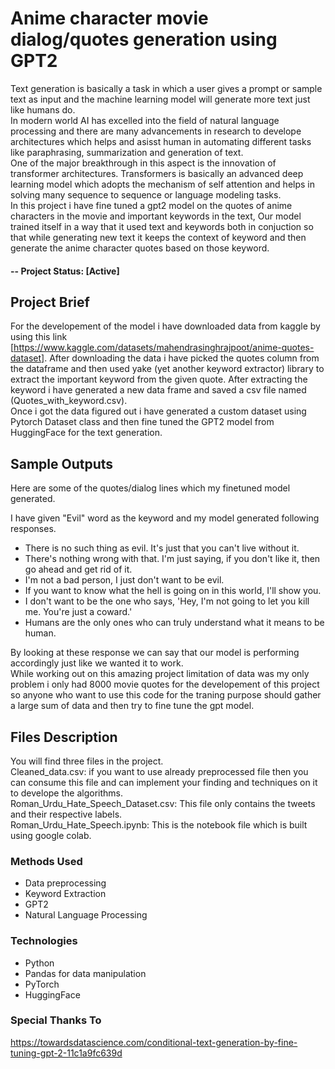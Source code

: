 # Anime character movie dialog/quotes generation using GPT2
Text generation is basically a task in which a user gives a prompt or sample text as input and the machine learning model will generate more text just like humans do.<br />
In modern world AI has excelled into the field of natural language processing and there are many advancements in research to develope architectures which helps and asisst human in automating different tasks like paraphrasing, summarization and generation of text.<br />
One of the major breakthrough in this aspect is the innovation of transformer architectures. Transformers is basically an advanced deep learning model which adopts the mechanism of self attention and helps in solving many sequence to sequence or language modeling tasks. <br />
In this project i have fine tuned a gpt2 model on the quotes of anime characters in the movie and important keywords in the text, Our model trained itself in a way that it used text and keywords both in conjuction so that while generating new text it keeps the context of keyword and then generate the anime character quotes based on those keyword.


#### -- Project Status: [Active]

## Project Brief
For the developement of the model i have downloaded data from kaggle by using this link [https://www.kaggle.com/datasets/mahendrasinghrajpoot/anime-quotes-dataset]. After downloading the data i have picked the quotes column from the dataframe and then used yake (yet another keyword extractor) library to extract the important keyword from the given quote. After extracting the keyword i have generated a new data frame and saved a csv file named (Quotes_with_keyword.csv).<br />
Once i got the data figured out i have generated a custom dataset using Pytorch Dataset class and then fine tuned the GPT2 model from HuggingFace for the text generation.

## Sample Outputs
Here are some of the quotes/dialog lines which my finetuned model generated.

I have given "Evil" word as the keyword and my model generated following responses.

* There is no such thing as evil. It's just that you can't live without it.
* There's nothing wrong with that. I'm just saying, if you don't like it, then go ahead and get rid of it.
* I'm not a bad person, I just don't want to be evil.
* If you want to know what the hell is going on in this world, I'll show you.
* I don't want to be the one who says, 'Hey, I'm not going to let you kill me. You're just a coward.'
* Humans are the only ones who can truly understand what it means to be human.

By looking at these response we can say that our model is performing accordingly just like we wanted it to work. <br />
While working out on this amazing project limitation of data was my only problem i only had 8000 movie quotes for the developement of this project so anyone who want to use this code for the traning purpose should gather a large sum of data and then try to fine tune the gpt model.

## Files Description
You will find three files in the project.<br />
Cleaned_data.csv: if you want to use already preprocessed file then you can consume this file and can implement your finding and techniques on it to develope the algorithms.<br />
Roman_Urdu_Hate_Speech_Dataset.csv: This file only contains the tweets and their respective labels.<br />
Roman_Urdu_Hate_Speech.ipynb: This is the notebook file which is built using google colab.

### Methods Used
* Data preprocessing
* Keyword Extraction
* GPT2
* Natural Language Processing

### Technologies
* Python
* Pandas for data manipulation
* PyTorch
* HuggingFace

### Special Thanks To
https://towardsdatascience.com/conditional-text-generation-by-fine-tuning-gpt-2-11c1a9fc639d
